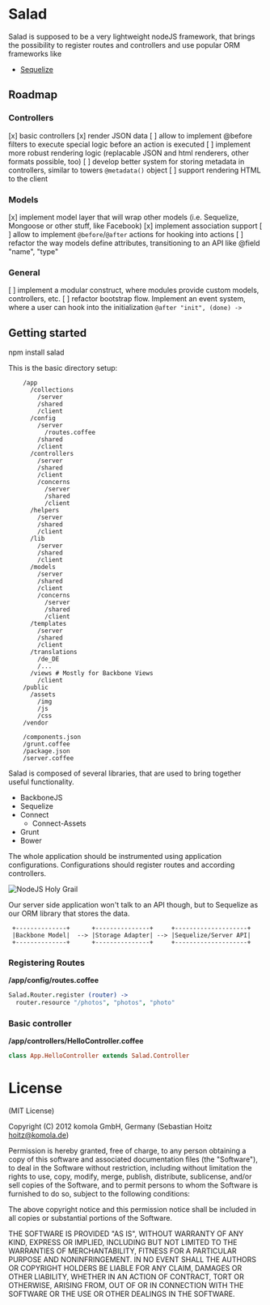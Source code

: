 # Salad

Salad is supposed to be a very lightweight nodeJS framework, that brings the
possibility to register routes and controllers and use popular ORM frameworks like

* [Sequelize](http://www.sequelizejs.com/)

## Roadmap

### Controllers
[x] basic controllers
[x] render JSON data
[ ] allow to implement @before filters to execute special logic before an action is executed
[ ] implement more robust rendering logic (replacable JSON and html renderers, other formats possible, too)
[ ] develop better system for storing metadata in controllers, similar to towers `@metadata()` object
[ ] support rendering HTML to the client


### Models
[x] implement model layer that will wrap other models (i.e. Sequelize, Mongoose or other stuff, like Facebook)
[x] implement association support
[ ] allow to implement `@before`/`@after` actions for hooking into actions
[ ] refactor the way models define attributes, transitioning to an API like @field "name", "type"

### General
[ ] implement a modular construct, where modules provide custom models, controllers, etc.
[ ] refactor bootstrap flow. Implement an event system, where a user can hook into the initialization `@after "init", (done) ->`

## Getting started

  npm install salad

This is the basic directory setup:

```
    /app
      /collections
        /server
        /shared
        /client
      /config
        /server
          /routes.coffee
        /shared
        /client
      /controllers
        /server
        /shared
        /client
        /concerns
          /server
          /shared
          /client
      /helpers
        /server
        /shared
        /client
      /lib
        /server
        /shared
        /client
      /models
        /server
        /shared
        /client
        /concerns
          /server
          /shared
          /client
      /templates
        /server
        /shared
        /client
      /translations
        /de_DE
        /...
      /views # Mostly for Backbone Views
        /client
    /public
      /assets
        /img
        /js
        /css
    /vendor

    /components.json
    /grunt.coffee
    /package.json
    /server.coffee
```

Salad is composed of several libraries, that are used to bring together useful
functionality.

* BackboneJS
* Sequelize
* Connect
  * Connect-Assets
* Grunt
* Bower

The whole application should be instrumented using application configurations.
Configurations should register routes and according controllers.

![NodeJS Holy Grail](http://s3.amazonaws.com/files.posterous.com/temp-2012-10-01/kdFEIqbgcujohgnuzHGvqcJquloxdwBnkvejGFdiCnFuznwiiyHIzafebBhr/shared-js-app.png.scaled1000.png?AWSAccessKeyId=AKIAJFZAE65UYRT34AOQ&Expires=1360508957&Signature=tpGKAAlqOkQQcwBmirWURbcT4vI%3D)

Our server side application won't talk to an API though, but to Sequelize as our ORM
library that stores the data.

```
 +--------------+      +---------------+     +--------------------+
 |Backbone Model|  --> |Storage Adapter| --> |Sequelize/Server API|
 +--------------+      +---------------+     +--------------------+
```

### Registering Routes

**/app/config/routes.coffee**

```coffeescript
Salad.Router.register (router) ->
  router.resource "/photos", "photos", "photo"
```

### Basic controller

**/app/controllers/HelloController.coffee**

```coffeescript
class App.HelloController extends Salad.Controller
```

# License
(MIT License)

Copyright (C) 2012 komola GmbH, Germany (Sebastian Hoitz <hoitz@komola.de>)

Permission is hereby granted, free of charge, to any person obtaining a copy of this software and associated documentation files (the "Software"), to deal in the Software without restriction, including without limitation the rights to use, copy, modify, merge, publish, distribute, sublicense, and/or sell copies of the Software, and to permit persons to whom the Software is furnished to do so, subject to the following conditions:

The above copyright notice and this permission notice shall be included in all copies or substantial portions of the Software.

THE SOFTWARE IS PROVIDED "AS IS", WITHOUT WARRANTY OF ANY KIND, EXPRESS OR IMPLIED, INCLUDING BUT NOT LIMITED TO THE WARRANTIES OF MERCHANTABILITY, FITNESS FOR A PARTICULAR PURPOSE AND NONINFRINGEMENT. IN NO EVENT SHALL THE AUTHORS OR COPYRIGHT HOLDERS BE LIABLE FOR ANY CLAIM, DAMAGES OR OTHER LIABILITY, WHETHER IN AN ACTION OF CONTRACT, TORT OR OTHERWISE, ARISING FROM, OUT OF OR IN CONNECTION WITH THE SOFTWARE OR THE USE OR OTHER DEALINGS IN THE SOFTWARE.